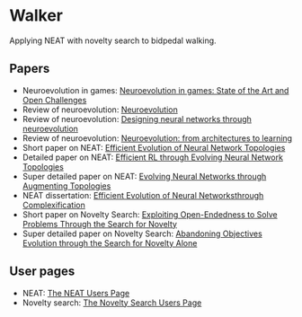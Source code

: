 # Walker
Applying NEAT with novelty search to bidpedal walking.

## Papers
- Neuroevolution in games: [Neuroevolution in games: State of the Art and Open Challenges](https://arxiv.org/pdf/1410.7326.pdf)
- Review of neuroevolution: [Neuroevolution](https://www.cs.utexas.edu/users/ai-lab/downloadPublication.php?filename=http://nn.cs.utexas.edu/downloads/papers/miikkulainen.encyclopedia20-ne.pdf&pubid=127826)
- Review of neuroevolution: [Designing neural networks through neuroevolution](https://www.nature.com/articles/s42256-018-0006-z.pdf)
- Review of neuroevolution: [Neuroevolution: from architectures to learning](https://scihub.to/10.1007/s12065-007-0002-4)
- Short paper on NEAT: [Efficient Evolution of Neural Network Topologies](https://scihub.to/10.1109/cec.2002.1004508)
- Detailed paper on NEAT: [Efficient RL through Evolving Neural Network Topologies](https://www.cs.utexas.edu/~ai-lab/pubs/stanley.gecco02_1.pdf)
- Super detailed paper on NEAT: [Evolving Neural Networks through Augmenting Topologies](https://scihub.to/10.1162/106365602320169811)
- NEAT dissertation: [Efficient Evolution of Neural Networksthrough Complexification](http://nn.cs.utexas.edu/downloads/papers/stanley.phd04.pdf)
- Short paper on Novelty Search: [Exploiting Open-Endedness to Solve Problems Through the Search for Novelty](https://mitpress-request.mit.edu/sites/default/files/titles/alife/0262287196chap43.pdf)
- Super detailed paper on Novelty Search: [Abandoning Objectives Evolution through the Search for Novelty Alone](https://eplex.cs.ucf.edu/papers/lehman_ecj10.pdf)

## User pages
- NEAT: [The NEAT Users Page](http://www.cs.ucf.edu/~kstanley/neat.html)
- Novelty search: [The Novelty Search Users Page](http://eplex.cs.ucf.edu/noveltysearch/userspage/)

